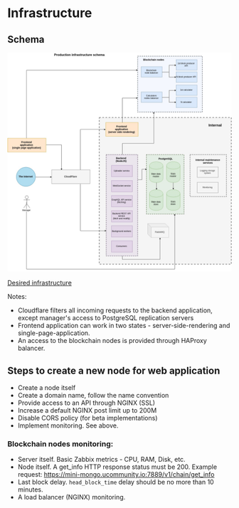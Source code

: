 # Infrastructure

## Schema

![Current infrastructure](https://raw.githubusercontent.com/UOSnetwork/ucom.backend/master/documentation/jpg/production-infrastructure.jpg)


[Desired infrastructure](../jpg/web-application-desired-infrastructure.jpg)

Notes:
* Cloudflare filters all incoming requests to the backend application, except manager's access to PostgreSQL replication servers
* Frontend application can work in two states - server-side-rendering and single-page-application.
* An access to the blockchain nodes is provided through HAProxy balancer.

## Steps to create a new node for web application
* Create a node itself
* Create a domain name, follow the name convention 
* Provide access to an API through NGINX (SSL)
* Increase a default NGINX post limit up to 200M
* Disable CORS policy (for beta implementations)
* Implement monitoring. See above.

### Blockchain nodes monitoring:
* Server itself. Basic Zabbix metrics - CPU, RAM, Disk, etc.
* Node itself. A get_info HTTP response status must be 200. 
Example request: https://mini-mongo.ucommunity.io:7889/v1/chain/get_info
* Last block delay. `head_block_time` delay should be no more than 10 minutes.
* A load balancer (NGINX) monitoring.


